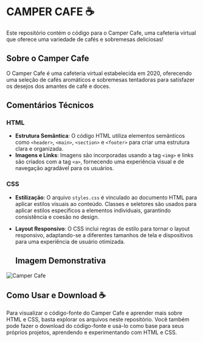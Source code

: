 # CAMPER CAFE ☕

Este repositório contém o código para o Camper Cafe, uma cafeteria virtual que oferece uma variedade de cafés e sobremesas deliciosas!

## Sobre o Camper Cafe

O Camper Cafe é uma cafeteria virtual estabelecida em 2020, oferecendo uma seleção de cafés aromáticos e sobremesas tentadoras para satisfazer os desejos dos amantes de café e doces.

## Comentários Técnicos

### HTML
- **Estrutura Semântica**: O código HTML utiliza elementos semânticos como `<header>`, `<main>`, `<section>` e `<footer>` para criar uma estrutura clara e organizada.
- **Imagens e Links**: Imagens são incorporadas usando a tag `<img>` e links são criados com a tag `<a>`, fornecendo uma experiência visual e de navegação agradável para os usuários.

### CSS
- **Estilização**: O arquivo `styles.css` é vinculado ao documento HTML para aplicar estilos visuais ao conteúdo. Classes e seletores são usados para aplicar estilos específicos a elementos individuais, garantindo consistência e coesão no design.
- **Layout Responsivo**: O CSS inclui regras de estilo para tornar o layout responsivo, adaptando-se a diferentes tamanhos de tela e dispositivos para uma experiência de usuário otimizada.

  ## Imagem Demonstrativa

![Camper Cafe](https://example.com/camper-cafe.png)

## Como Usar e Download  ☕

Para visualizar o código-fonte do Camper Cafe e aprender mais sobre HTML e CSS, basta explorar os arquivos neste repositório. Você também pode fazer o download do código-fonte e usá-lo como base para seus próprios projetos, aprendendo e experimentando com HTML e CSS.

